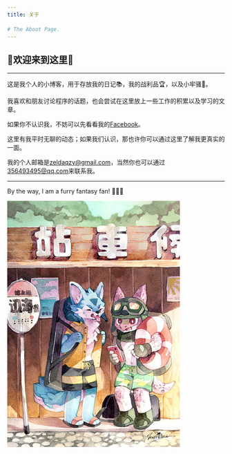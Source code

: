 ```yaml
---
title: 关于

# The About Page.
---
```


## 🍺欢迎来到这里🍺

-------

这是我个人的小博客，用于存放我的日记📚，我的战利品🏆，以及小牢骚💢。

我喜欢和朋友讨论程序的话题，也会尝试在这里放上一些工作的积累以及学习的文章。

如果你不认识我，不妨可以先看看我的[Facebook](https://www.facebook.com/zeldaqzy)。

这里有我平时无聊的动态；如果我们认识，那也许你可以通过这里了解我更真实的一面。

我的个人邮箱是[zeldaqzy@gmail.com](zeldaqzy@gmail.com)，当然你也可以通过[356493495@qq.com](356493495@qq.com)来联系我。

-------

By the way, I am a furry fantasy fan! 🍻🍻🍻

![](/assets/img/my_favorite_work.jpg)
